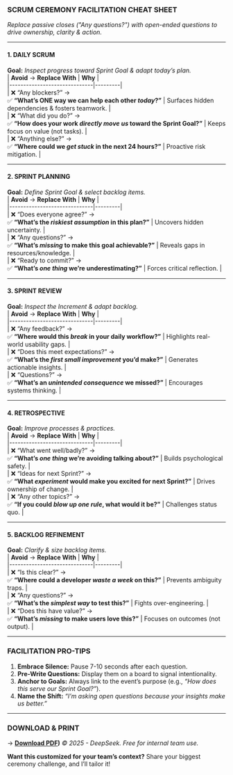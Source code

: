 ### **SCRUM CEREMONY FACILITATION CHEAT SHEET**  
*Replace passive closes ("Any questions?") with open-ended questions to drive ownership, clarity & action.*  

---

#### **1. DAILY SCRUM**  
**Goal:** *Inspect progress toward Sprint Goal & adapt today’s plan.*  
| **Avoid** → **Replace With** | **Why** |  
|------------------------------|---------|  
| ❌ “Any blockers?” → <br> ✅ **“What’s ONE way we can help each other *today*?”** | Surfaces hidden dependencies & fosters teamwork. |  
| ❌ “What did you do?” → <br> ✅ **“How does your work *directly move us* toward the Sprint Goal?”** | Keeps focus on value (not tasks). |  
| ❌ “Anything else?” → <br> ✅ **“Where could we *get stuck* in the next 24 hours?”** | Proactive risk mitigation. |  

---

#### **2. SPRINT PLANNING**  
**Goal:** *Define Sprint Goal & select backlog items.*  
| **Avoid** → **Replace With** | **Why** |  
|------------------------------|---------|  
| ❌ “Does everyone agree?” → <br> ✅ **“What’s the *riskiest assumption* in this plan?”** | Uncovers hidden uncertainty. |  
| ❌ “Any questions?” → <br> ✅ **“What’s *missing* to make this goal achievable?”** | Reveals gaps in resources/knowledge. |  
| ❌ “Ready to commit?” → <br> ✅ **“What’s *one thing* we’re underestimating?”** | Forces critical reflection. |  

---

#### **3. SPRINT REVIEW**  
**Goal:** *Inspect the Increment & adapt backlog.*  
| **Avoid** → **Replace With** | **Why** |  
|------------------------------|---------|  
| ❌ “Any feedback?” → <br> ✅ **“Where would this *break* in your daily workflow?”** | Highlights real-world usability gaps. |  
| ❌ “Does this meet expectations?” → <br> ✅ **“What’s the *first small improvement* you’d make?”** | Generates actionable insights. |  
| ❌ “Questions?” → <br> ✅ **“What’s an *unintended consequence* we missed?”** | Encourages systems thinking. |  

---

#### **4. RETROSPECTIVE**  
**Goal:** *Improve processes & practices.*  
| **Avoid** → **Replace With** | **Why** |  
|------------------------------|---------|  
| ❌ “What went well/badly?” → <br> ✅ **“What’s *one thing* we’re avoiding talking about?”** | Builds psychological safety. |  
| ❌ “Ideas for next Sprint?” → <br> ✅ **“What *experiment* would make you excited for next Sprint?”** | Drives ownership of change. |  
| ❌ “Any other topics?” → <br> ✅ **“If you could *blow up one rule*, what would it be?”** | Challenges status quo. |  

---

#### **5. BACKLOG REFINEMENT**  
**Goal:** *Clarify & size backlog items.*  
| **Avoid** → **Replace With** | **Why** |  
|------------------------------|---------|  
| ❌ “Is this clear?” → <br> ✅ **“Where could a developer *waste a week* on this?”** | Prevents ambiguity traps. |  
| ❌ “Any questions?” → <br> ✅ **“What’s the *simplest way* to test this?”** | Fights over-engineering. |  
| ❌ “Does this have value?” → <br> ✅ **“What’s *missing* to make users love this?”** | Focuses on outcomes (not output). |  

---

### **FACILITATION PRO-TIPS**  
1. **Embrace Silence:** Pause 7-10 seconds after each question.  
2. **Pre-Write Questions:** Display them on a board to signal intentionality.  
3. **Anchor to Goals:** Always link to the event’s purpose (e.g., *“How does this serve our Sprint Goal?”*).  
4. **Name the Shift:** *“I’m asking open questions because your insights make us better.”*  

---

### **DOWNLOAD & PRINT**  
→ **[Download PDF](https://github.com/afzalhussein/scrum-ceremony-facilitation-cheat-sheet/blob/main/scrum-ceremony-facilitation-cheat-sheett.pdf))**
*© 2025 - DeepSeek. Free for internal team use.*  

**Want this customized for your team’s context?** Share your biggest ceremony challenge, and I’ll tailor it!
